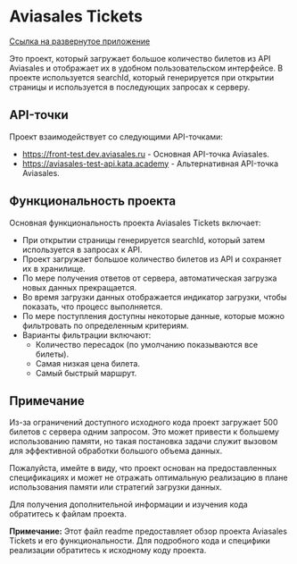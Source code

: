 # Aviasales Tickets

[Ссылка на развернутое приложение](https://aviasales-gamma-seven.vercel.app/)

Это проект, который загружает большое количество билетов из API Aviasales и отображает их в удобном пользовательском интерфейсе. В проекте используется searchId, который генерируется при открытии страницы и используется в последующих запросах к серверу.

## API-точки

Проект взаимодействует со следующими API-точками:

- https://front-test.dev.aviasales.ru - Основная API-точка Aviasales. 
- https://aviasales-test-api.kata.academy - Альтернативная API-точка Aviasales.

## Функциональность проекта

Основная функциональность проекта Aviasales Tickets включает:

- При открытии страницы генерируется searchId, который затем используется в запросах к API.
- Проект загружает большое количество билетов из API и сохраняет их в хранилище.  
- По мере получения ответов от сервера, автоматическая загрузка новых данных прекращается.
- Во время загрузки данных отображается индикатор загрузки, чтобы показать, что процесс выполняется.
- По мере поступления доступны некоторые данные, которые можно фильтровать по определенным критериям.
- Варианты фильтрации включают:
   - Количество пересадок (по умолчанию показываются все билеты).
   - Самая низкая цена билета.
   - Самый быстрый маршрут.
   
## Примечание

Из-за ограничений доступного исходного кода проект загружает 500 билетов с сервера одним запросом. Это может привести к большему использованию памяти, но такая постановка задачи служит вызовом для эффективной обработки большого объема данных.

Пожалуйста, имейте в виду, что проект основан на предоставленных спецификациях и может не отражать оптимальную реализацию в плане использования памяти или стратегий загрузки данных.

Для получения дополнительной информации и изучения кода обратитесь к файлам проекта.


**Примечание:** Этот файл readme предоставляет обзор проекта Aviasales Tickets и его функциональности. Для подробного кода и специфики реализации обратитесь к исходному коду проекта.
